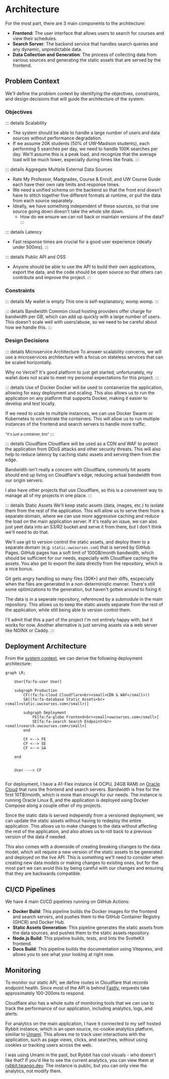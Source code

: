 # Architecture

For the most part, there are 3 main components to the architecture:

- **Frontend**: The user interface that allows users to search for courses and view their schedules.
- **Search Server**: The backend service that handles search queries and any dynamic, unpredictable data.
- **Data Collection and Generation**: The process of collecting data from various sources and generating the static assets that are served by the frontend.

## Problem Context

We'll define the problem context by identifying the objectives, constraints, and design decisions that will guide the architecture of the system.

### Objectives

::: details Scalability
- The system should be able to handle a large number of users and data sources without performance degradation.
- If we assume 20K students (50% of UW-Madison students), each performing 5 searches per day, we need to handle 100K searches per day. We'll assume this is a peak load, and recognize that the average load will be much lower, especially during times like finals.
:::

::: details Aggregate Multiple External Data Sources
- Rate My Professor, Madgrades, Course & Enroll, and UW Course Guide each have their own rate limits and response times.
- We need a unified schema on the backend so that the front end doesn’t have to stitch together five different formats at runtime, or pull the data from each source separately.
- Ideally, we have something independent of these sources, so that one source going down doesn't take the whole site down.
  - How do we ensure we can roll back or maintain versions of the data?
:::

::: details Latency
- Fast response times are crucial for a good user experience (ideally under 500ms).
:::

::: details Public API and OSS
- Anyone should be able to use the API to build their own applications, export the data, and the code should be open source so that others can contribute and improve the project.
:::

### Constraints


::: details My wallet is empty
This one is self-explanatory, womp womp.
:::

::: details Bandwidth
Common cloud hosting providers offer charge for bandwidth per GB, which can add up quickly with a large number of users. This doesn't scale well with users/abuse, so we need to be careful about how we handle this.
:::

### Design Decisions

::: details Microservice Architecture
To answer scalability concerns, we will use a microservices architecture with a focus on stateless services that can be scaled horizontally. 

Why no Vercel? It's good platform to just get started; unfortunately, my wallet does not scale to meet my personal expectations for this project.
:::

::: details Use of Docker
Docker will be used to containerize the application, allowing for easy deployment and scaling. This also allows us to run the application on any platform that supports Docker, making it easier to develop and test locally.

If we need to scale to multiple instances, we can use Docker Swarm or Kubernetes to orchestrate the containers. This will allow us to run multiple instances of the frontend and search servers to handle more traffic.

<small>"it's just a container, bro"</small>
:::

::: details Cloudflare
Cloudflare will be used as a CDN and WAF to protect the application from DDoS attacks and other security threats. This will also help to reduce latency by caching static assets and serving them from the edge.

Bandwidth isn't really a concern with Cloudflare, commonly hit assets should end up living on Cloudflare's edge, reducing actual bandwidth from our origin servers.

I also have other projects that use Cloudflare, so this is a convenient way to manage all of my projects in one place.
:::

::: details Static Assets
We'll keep static assets (data, images, etc.) to isolate them from the rest of the application. This will allow us to serve them from a separate domain, where we can use more aggressive caching and reduce the load on the main application server. If it's really an issue, we can also just yeet data into an S3/R2 bucket and serve it from there, but I don't think we'll need to do that.

We'll use git to version control the static assets, and deploy them to a separate domain (e.g. `static.uwcourses.com`) that is served by GitHub Pages. GitHub pages has a soft limit of 100GB/month bandwidth, which should be sufficient for our needs, especially with Cloudflare caching the assets. You also get to export the data directly from the repository, which is a nice bonus.

Git gets angry handling so many files (30K+) and their diffs, escpecially when the files are generated in a non-deterministic manner. There's still some optimizations to the generation, but haven't gotten around to fixing it. 

The data is in a seperate repository, referenced by a submodule in the main repository. This allows us to keep the static assets separate from the rest of the application, while still being able to version control them.

I'll admit that this a part of the project I'm not entirely happy with, but it works for now. Another alternative is just serving assets via a web server like NGINX or Caddy.
:::

## Deployment Architecture

From the [system context](#system-context), we can derive the following deployment architecture:

```mermaid
graph LR;
    
    User[fa:fa-user User]
    
    subgraph Production
        CF((fa:fa-cloud Cloudflare<br><small>CDN & WAF</small>))
        SA[(fa:fa-database Static Assets<br><small>static.uwcourses.com</small>)]
        
        subgraph Deployment
            FE[fa:fa-globe Frontend<br><small>uwcourses.com</small>]
            SE[fa:fa-search Search Endpoint<br><small>search.uwcourses.com</small>]
        end
        
        CF <--> FE
        CF <--> SE
        CF <--> SA
        
    end


    User ---> CF
    
```

For deployment, I have a A1-Flex instance (4 OCPU, 24GB RAM) on [Oracle Cloud](https://www.oracle.com/cloud/free/) that runs the frontend and search servers. Bandwidth is free for the first 10TB/month, which is more than enough for our needs. The instance is running Oracle Linux 8, and the application is deployed using Docker Compose along a couple other of my projects.

Since the static data is served independly from a versioned deployment, we can update the static assets without having to redeploy the entire application. This allows us to make changes to the data without affecting the rest of the application, and also allows us to roll back to a previous version of the data if needed.

This also comes with a downside of creating breaking changes to the data model, which will require a new version of the static assets to be generated and deployed on the live API. This is something we'll need to consider when creating new data models or making changes to existing ones, but for the most part we can avoid this by being careful with our changes and ensuring that they are backwards compatible.

## CI/CD Pipelines

We have 4 main CI/CD pipelines running on GitHub Actions:

- **Docker Build**: This pipeline builds the Docker images for the frontend and search servers, and pushes them to the GitHub Container Registry (GHCR) and Docker Hub.
- **Static Assets Generation**: This pipeline generates the static assets from the data sources, and pushes them to the static assets repository.
- **Node.js Build**: This pipeline builds, tests, and lints the SvelteKit frontend.
- **Docs Build**: This pipeline builds the documentation using Vitepress, and allows you to see what your looking at right now.

## Monitoring

To monitor our static API, we define routes in Cloudflare that records endpoint health. Since most of the API is behind [Fastly](https://www.fastly.com/), requests take approximately 100-200ms to respond.

Cloudflare also has a whole suite of monitoring tools that we can use to track the performance of our application, including analytics, logs, and alerts.

For analytics on the main application, I have it connected to my self hosted Rybbit instance, which is an open source, no-cookie analytics platform, similiar to [Umami](https://umami.is/). This allows me to track user interactions with the application, such as page views, clicks, and searches, without using cookies or tracking users across the web.

I was using Umami in the past, but Rybbit has cool visuals - who doesn't like that? If you'd like to see the current analytics, you can view them at [rybbit.twango.dev](https://rybbit.twango.dev/1). The instance is public, but you can only view the analytics, not modify them.